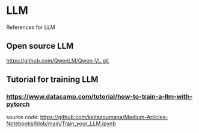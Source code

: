 # LLM
References for LLM

## Open source LLM
https://github.com/QwenLM/Qwen-VL.git

## Tutorial for training LLM
### https://www.datacamp.com/tutorial/how-to-train-a-llm-with-pytorch
  source code: https://github.com/keitazoumana/Medium-Articles-Notebooks/blob/main/Train_your_LLM.ipynb

